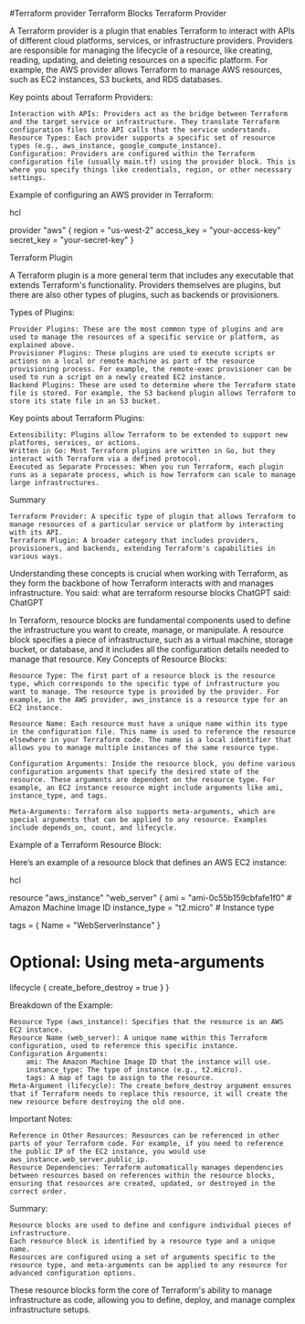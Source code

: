 #Terraform provider
Terraform Blocks
Terraform Provider

A Terraform provider is a plugin that enables Terraform to interact with APIs of different cloud platforms, services, or infrastructure providers. Providers are responsible for managing the lifecycle of a resource, like creating, reading, updating, and deleting resources on a specific platform. For example, the AWS provider allows Terraform to manage AWS resources, such as EC2 instances, S3 buckets, and RDS databases.

Key points about Terraform Providers:

    Interaction with APIs: Providers act as the bridge between Terraform and the target service or infrastructure. They translate Terraform configuration files into API calls that the service understands.
    Resource Types: Each provider supports a specific set of resource types (e.g., aws_instance, google_compute_instance).
    Configuration: Providers are configured within the Terraform configuration file (usually main.tf) using the provider block. This is where you specify things like credentials, region, or other necessary settings.

Example of configuring an AWS provider in Terraform:

hcl

provider "aws" {
  region = "us-west-2"
  access_key = "your-access-key"
  secret_key = "your-secret-key"
}

Terraform Plugin

A Terraform plugin is a more general term that includes any executable that extends Terraform's functionality. Providers themselves are plugins, but there are also other types of plugins, such as backends or provisioners.

Types of Plugins:

    Provider Plugins: These are the most common type of plugins and are used to manage the resources of a specific service or platform, as explained above.
    Provisioner Plugins: These plugins are used to execute scripts or actions on a local or remote machine as part of the resource provisioning process. For example, the remote-exec provisioner can be used to run a script on a newly created EC2 instance.
    Backend Plugins: These are used to determine where the Terraform state file is stored. For example, the S3 backend plugin allows Terraform to store its state file in an S3 bucket.

Key points about Terraform Plugins:

    Extensibility: Plugins allow Terraform to be extended to support new platforms, services, or actions.
    Written in Go: Most Terraform plugins are written in Go, but they interact with Terraform via a defined protocol.
    Executed as Separate Processes: When you run Terraform, each plugin runs as a separate process, which is how Terraform can scale to manage large infrastructures.

Summary

    Terraform Provider: A specific type of plugin that allows Terraform to manage resources of a particular service or platform by interacting with its API.
    Terraform Plugin: A broader category that includes providers, provisioners, and backends, extending Terraform's capabilities in various ways.

Understanding these concepts is crucial when working with Terraform, as they form the backbone of how Terraform interacts with and manages infrastructure.
You said:
what are terraform resourse blocks
ChatGPT said:
ChatGPT

In Terraform, resource blocks are fundamental components used to define the infrastructure you want to create, manage, or manipulate. A resource block specifies a piece of infrastructure, such as a virtual machine, storage bucket, or database, and it includes all the configuration details needed to manage that resource.
Key Concepts of Resource Blocks:

    Resource Type: The first part of a resource block is the resource type, which corresponds to the specific type of infrastructure you want to manage. The resource type is provided by the provider. For example, in the AWS provider, aws_instance is a resource type for an EC2 instance.

    Resource Name: Each resource must have a unique name within its type in the configuration file. This name is used to reference the resource elsewhere in your Terraform code. The name is a local identifier that allows you to manage multiple instances of the same resource type.

    Configuration Arguments: Inside the resource block, you define various configuration arguments that specify the desired state of the resource. These arguments are dependent on the resource type. For example, an EC2 instance resource might include arguments like ami, instance_type, and tags.

    Meta-Arguments: Terraform also supports meta-arguments, which are special arguments that can be applied to any resource. Examples include depends_on, count, and lifecycle.

Example of a Terraform Resource Block:

Here’s an example of a resource block that defines an AWS EC2 instance:

hcl

resource "aws_instance" "web_server" {
  ami           = "ami-0c55b159cbfafe1f0"  # Amazon Machine Image ID
  instance_type = "t2.micro"               # Instance type

  tags = {
    Name = "WebServerInstance"
  }

  # Optional: Using meta-arguments
  lifecycle {
    create_before_destroy = true
  }
}

Breakdown of the Example:

    Resource Type (aws_instance): Specifies that the resource is an AWS EC2 instance.
    Resource Name (web_server): A unique name within this Terraform configuration, used to reference this specific instance.
    Configuration Arguments:
        ami: The Amazon Machine Image ID that the instance will use.
        instance_type: The type of instance (e.g., t2.micro).
        tags: A map of tags to assign to the resource.
    Meta-Argument (lifecycle): The create_before_destroy argument ensures that if Terraform needs to replace this resource, it will create the new resource before destroying the old one.

Important Notes:

    Reference in Other Resources: Resources can be referenced in other parts of your Terraform code. For example, if you need to reference the public IP of the EC2 instance, you would use aws_instance.web_server.public_ip.
    Resource Dependencies: Terraform automatically manages dependencies between resources based on references within the resource blocks, ensuring that resources are created, updated, or destroyed in the correct order.

Summary:

    Resource blocks are used to define and configure individual pieces of infrastructure.
    Each resource block is identified by a resource type and a unique name.
    Resources are configured using a set of arguments specific to the resource type, and meta-arguments can be applied to any resource for advanced configuration options.

These resource blocks form the core of Terraform's ability to manage infrastructure as code, allowing you to define, deploy, and manage complex infrastructure setups.
